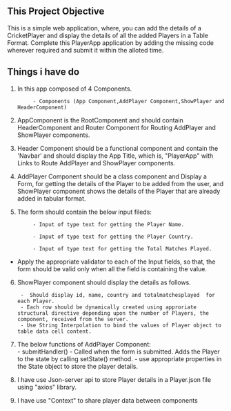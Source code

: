 ## This Project Objective

This is a simple web application, where, you can add the details of a CricketPlayer and display the details of all the added Players in a Table Format. Complete this PlayerApp application by adding the missing code wherever required and submit it within the alloted time.

## Things i have do 

1. In this app composed of 4 Components.

			- Components (App Component,AddPlayer Component,ShowPlayer and HeaderComponent)
	
2. AppComponent is the RootComponent and should contain HeaderComponent and Router Component for Routing AddPlayer and ShowPlayer components.

3. Header Component should be a functional component and contain the 'Navbar' and should display the App Title, which is, "PlayerApp" with Links to Route AddPlayer and ShowPlayer components.

4. AddPlayer Component should be a class component and Display a Form, for getting the details of the Player to be added from the user, and ShowPlayer component shows the details of the Player that are already added in tabular format.

5. The form should contain the below input fileds:

			- Input of type text for getting the Player Name.

			- Input of type text for getting the Player Country.

			- Input of type text for getting the Total Matches Played.

-  Apply the appropriate validator to each of the Input fields, so that, the form should be valid only when all the field is containing the value.

6. ShowPlayer component should display the details as follows.    

		-  Should display id, name, country and totalmatchesplayed  for each Player.
		- Each row should be dynamically created using approriate structural directive depending upon the number of Players, the component, received from the server.  
		- Use String Interpolation to bind the values of Player object to table data cell content.

7. The below functions of AddPlayer Component:  			
			- submitHandler() - Called when the form is submitted. Adds the Player to the state by calling setState() method.
			- use appropriate properties in the  State object to store the player details. 

8. I have use Json-server api to store Player details in a Player.json file using "axios" library.

9. I have use "Context" to share player data between components
